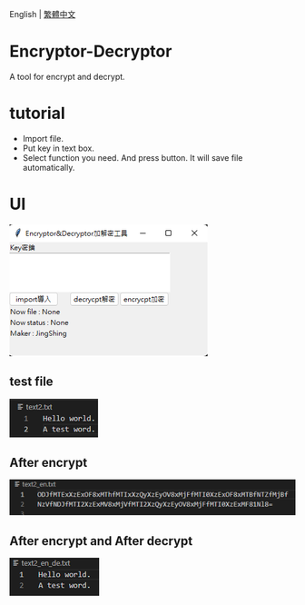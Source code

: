 English | [繁體中文](README_TCH)
# Encryptor-Decryptor
A tool for encrypt and decrypt.

# tutorial
* Import file.
* Put key in text box.
* Select function you need. And press button. It will save file automatically.

# UI
![UI](image/UI.png)

## test file
![test](image/test_word.png)

## After encrypt
![test encrypt](image/test_word_en.png)

## After encrypt and After decrypt
![test encrypt](image/test_word_en_de.png)
